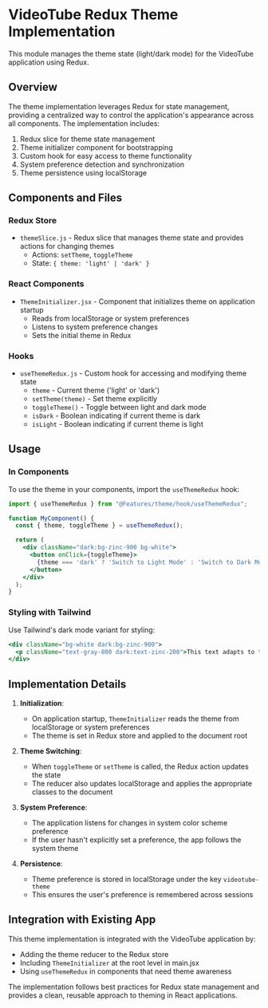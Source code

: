 # VideoTube Redux Theme Implementation

This module manages the theme state (light/dark mode) for the VideoTube application using Redux.

## Overview

The theme implementation leverages Redux for state management, providing a centralized way to control the application's appearance across all components. The implementation includes:

1. Redux slice for theme state management
2. Theme initializer component for bootstrapping
3. Custom hook for easy access to theme functionality
4. System preference detection and synchronization
5. Theme persistence using localStorage

## Components and Files

### Redux Store

- `themeSlice.js` - Redux slice that manages theme state and provides actions for changing themes
  - Actions: `setTheme`, `toggleTheme`
  - State: `{ theme: 'light' | 'dark' }`

### React Components

- `ThemeInitializer.jsx` - Component that initializes theme on application startup
  - Reads from localStorage or system preferences
  - Listens to system preference changes
  - Sets the initial theme in Redux

### Hooks

- `useThemeRedux.js` - Custom hook for accessing and modifying theme state
  - `theme` - Current theme ('light' or 'dark')
  - `setTheme(theme)` - Set theme explicitly
  - `toggleTheme()` - Toggle between light and dark mode
  - `isDark` - Boolean indicating if current theme is dark
  - `isLight` - Boolean indicating if current theme is light

## Usage

### In Components

To use the theme in your components, import the `useThemeRedux` hook:

```jsx
import { useThemeRedux } from "@Features/theme/hook/useThemeRedux";

function MyComponent() {
  const { theme, toggleTheme } = useThemeRedux();

  return (
    <div className="dark:bg-zinc-900 bg-white">
      <button onClick={toggleTheme}>
        {theme === 'dark' ? 'Switch to Light Mode' : 'Switch to Dark Mode'}
      </button>
    </div>
  );
}
```

### Styling with Tailwind

Use Tailwind's dark mode variant for styling:

```jsx
<div className="bg-white dark:bg-zinc-900">
  <p className="text-gray-800 dark:text-zinc-200">This text adapts to theme</p>
</div>
```

## Implementation Details

1. **Initialization**:
   - On application startup, `ThemeInitializer` reads the theme from localStorage or system preferences
   - The theme is set in Redux store and applied to the document root

2. **Theme Switching**:
   - When `toggleTheme` or `setTheme` is called, the Redux action updates the state
   - The reducer also updates localStorage and applies the appropriate classes to the document

3. **System Preference**:
   - The application listens for changes in system color scheme preference
   - If the user hasn't explicitly set a preference, the app follows the system theme

4. **Persistence**:
   - Theme preference is stored in localStorage under the key `videotube-theme`
   - This ensures the user's preference is remembered across sessions

## Integration with Existing App

This theme implementation is integrated with the VideoTube application by:
- Adding the theme reducer to the Redux store
- Including `ThemeInitializer` at the root level in main.jsx
- Using `useThemeRedux` in components that need theme awareness

The implementation follows best practices for Redux state management and provides a clean, reusable approach to theming in React applications.